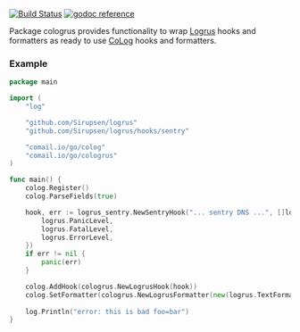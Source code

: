 [![Build Status](https://travis-ci.org/comail/cologrus.svg?branch=master)](https://travis-ci.org/comail/cologrus)&nbsp;[![godoc reference](https://godoc.org/comail.io/go/cologrus?status.png)](https://godoc.org/comail.io/go/cologrus)

Package cologrus provides functionality to wrap [Logrus](https://github.com/Sirupsen/logrus) hooks and formatters as ready to use [CoLog](https://github.com/comail/colog) hooks and formatters.

### Example

```go
package main

import (
	"log"

	"github.com/Sirupsen/logrus"
	"github.com/Sirupsen/logrus/hooks/sentry"

	"comail.io/go/colog"
	"comail.io/go/cologrus"
)

func main() {
	colog.Register()
	colog.ParseFields(true)

	hook, err := logrus_sentry.NewSentryHook("... sentry DNS ...", []logrus.Level{
		logrus.PanicLevel,
		logrus.FatalLevel,
		logrus.ErrorLevel,
	})
	if err != nil {
		panic(err)
	}

	colog.AddHook(cologrus.NewLogrusHook(hook))
	colog.SetFormatter(cologrus.NewLogrusFormatter(new(logrus.TextFormatter)))
	
	log.Println("error: this is bad foo=bar")
}
```